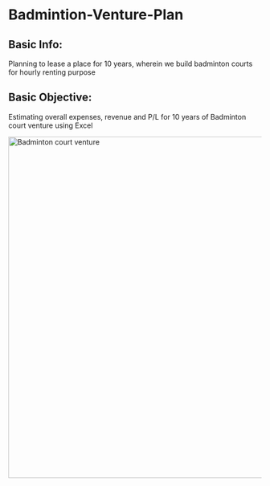 # Badmintion-Venture-Plan

## Basic Info: 								
Planning to lease a place for 10 years, wherein we build badminton courts for hourly renting purpose 								
								
## Basic Objective: 								
Estimating overall expenses, revenue and P/L for 10 years of Badminton court venture using Excel 								
							
<img width="680" alt="Badminton court venture" src="https://github.com/dheerajsk26/Badmintion-Venture-Plan/assets/77773902/b59c0429-dd32-41b7-be84-39382484dfd9">
